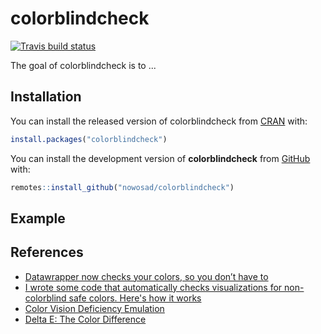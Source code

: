 
<!-- README.md is generated from README.Rmd. Please edit that file -->
colorblindcheck
===============

[![Travis build status](https://travis-ci.org/Nowosad/colorblindcheck.svg?branch=master)](https://travis-ci.org/Nowosad/colorblindcheck)

The goal of colorblindcheck is to ...

Installation
------------

You can install the released version of colorblindcheck from [CRAN](https://CRAN.R-project.org) with:

``` r
install.packages("colorblindcheck")
```

You can install the development version of **colorblindcheck** from [GitHub](https://github.com/Nowosad/colorblindcheck) with:

``` r
remotes::install_github("nowosad/colorblindcheck")
```

Example
-------

References
----------

-   [Datawrapper now checks your colors, so you don’t have to](https://blog.datawrapper.de/colorblind-check/)
-   [I wrote some code that automatically checks visualizations for non-colorblind safe colors. Here's how it works](https://www.vis4.net/blog/2018/02/automate-colorblind-checking/)
-   [Color Vision Deficiency Emulation](http://colorspace.r-forge.r-project.org/articles/color_vision_deficiency.html)
-   [Delta E: The Color Difference](http://www.colorwiki.com/wiki/Delta_E:_The_Color_Difference)
